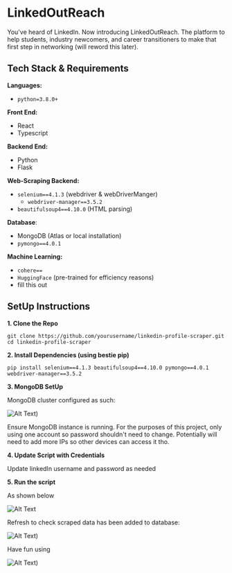 

# LinkedOutReach

You've heard of LinkedIn. Now introducing LinkedOutReach. The platform to help students, industry newcomers, and career transitioners to make that first step in networking (will reword this later).


## Tech Stack & Requirements

**Languages:** 
- `python=3.8.0+`

**Front End:** 
- React
- Typescript

**Backend End:** 
- Python
- Flask

**Web-Scraping Backend:** 
- `selenium==4.1.3` (webdriver & webDriverManger)
    - `webdriver-manager==3.5.2`
- `beautifulsoup4==4.10.0` (HTML parsing)

**Database**: 
- MongoDB (Atlas or local installation)
- `pymongo==4.0.1`

**Machine Learning:**
- `cohere==`
- `HuggingFace` (pre-trained for efficiency reasons)
- fill this out

## SetUp Instructions

**1. Clone the Repo**

```
git clone https://github.com/yourusername/linkedin-profile-scraper.git
cd linkedin-profile-scraper
```

**2. Install Dependencies (using bestie pip)**

```
pip install selenium==4.1.3 beautifulsoup4==4.10.0 pymongo==4.0.1 webdriver-manager==3.5.2
```

**3. MongoDB SetUp**

MongoDB cluster configured as such:

![Alt Text](https://github.com/shivyam/linkedOutReach/blob/main/readMeImgs/Mongo%20Configuration.JPG))

Ensure MongoDB instance is running. For the purposes of this project, only using one account so password shouldn't need to change. Potentially will need to add more IPs so other devices can access it tho. 

**4. Update Script with Credentials**

Update linkedIn username and password as needed

**5. Run the script**

As shown below

![Alt Text](https://github.com/shivyam/linkedOutReach/blob/main/readMeImgs/Terminal%20ScreenShot.JPG )

Refresh to check scraped data has been added to database:

![Alt Text](https://github.com/shivyam/linkedOutReach/blob/main/readMeImgs/MongoDB%20Update.JPG))

Have fun using 

![Alt Text](https://github.com/shivyam/linkedOutReach/blob/main/readMeImgs/linked%20out(1)(1).png))

